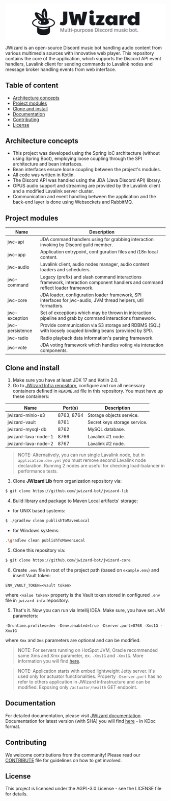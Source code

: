![](.github/banner.png)

JWizard is an open-source Discord music bot handling audio content from various multimedia sources with innovative web
player. This repository contains the core of the application, which supports the Discord API event handlers, Lavalink
client for sending commands to Lavalink nodes and message broker handling events from web interface.

## Table of content

* [Architecture concepts](#architecture-concepts)
* [Project modules](#project-modules)
* [Clone and install](#clone-and-install)
* [Documentation](#documentation)
* [Contributing](#contributing)
* [License](#license)

## Architecture concepts

* This project was developed using the Spring IoC architecture (without using Spring Boot), employing loose coupling
  through the SPI architecture and bean interfaces.
* Bean interfaces ensure loose coupling between the project's modules.
* All code was written in Kotlin.
* The Discord API was handled using the JDA (Java Discord API) library.
* OPUS audio support and streaming are provided by the Lavalink client and a modified Lavalink server cluster.
* Communication and event handling between the application and the back-end layer is done using Websockets and RabbitMQ.

## Project modules

| Name            | Description                                                                                                                    |
|-----------------|--------------------------------------------------------------------------------------------------------------------------------|
| jwc-api         | JDA command handlers using for grabbing interaction invoking by Discord guild member.                                          |
| jwc-app         | Application entrypoint, configuration files and i18n local content.                                                            |
| jwc-audio       | Lavalink client, audio nodes manager, audio content loaders and schedulers.                                                    |
| jwc-command     | Legacy (prefix) and slash command interactions framework, interaction component handlers and command reflect loader framework. |
| jwc-core        | JDA loader, configuration loader framework, SPI interfaces for jwc-audio, JVM thread helpers, util formatters.                 |
| jwc-exception   | Set of exceptions which may be thrown in interaction pipeline and grab by command interactions framework.                      |
| jwc-persistence | Provide communication via S3 storage and RDBMS (SQL) with loosely coupled binding beans (provided by SPI).                     |
| jwc-radio       | Radio playback data information's parsing framework.                                                                           |
| jwc-vote        | JDA voting framework which handles voting via interaction components.                                                          |

## Clone and install

1. Make sure you have at least JDK 17 and Kotlin 2.0.
2. Go to [JWizard Infra repository](https://github.com/jwizard-bot/jwizard-infra), configure and run all necessary
   containers defined in `README.md` file in this repository. You must have up these containers:

| Name                | Port(s)    | Description                  |
|---------------------|------------|------------------------------|
| jwizard-minio-s3    | 8763, 8764 | Storage objects service.     |
| jwizard-vault       | 8761       | Secret keys storage service. |
| jwizard-mysql-db    | 8762       | MySQL database.              |
| jwizard-lava-node-1 | 8766       | Lavalink #1 node.            |
| jwizard-lava-node-2 | 8767       | Lavalink #2 node.            |

> NOTE: Alternatively, you can run single Lavalink node, but in `application.dev.yml` you must remove second Lavalink
> node declaration. Running 2 nodes are useful for checking load-balancer in performance tests.

3. Clone **JWizard Lib** from organization repository via:

```bash
$ git clone https://github.com/jwizard-bot/jwizard-lib
```

4. Build library and package to Maven Local artifacts' storage:

* for UNIX based systems:

```bash
$ ./gradlew clean publishToMavenLocal
```

* for Windows systems:

```bash
.\gradlew clean publishToMavenLocal
```

5. Clone this repository via:

```bash
$ git clone https://github.com/jwizard-bot/jwizard-core
```

6. Create `.env` file in root of the project path (based on `example.env`) and insert Vault token:

```properties
ENV_VAULT_TOKEN=<vault token>
```

where `<value token>` property is the Vault token stored in configured `.env` file in `jwizard-infa` repository.

5. That's it. Now you can run via Intellij IDEA. Make sure, you have set JVM parameters:

```
-Druntime.profiles=dev -Denv.enabled=true -Dserver.port=8768 -Xms1G -Xmx1G
```

where `Xmx` and `Xms` parameters are optional and can be modified.

> NOTE: For servers running on HotSpot JVM, Oracle recommended same Xms and Xmx parameter, ex. `-Xms1G` and `-Xmx1G`.
> More information you will
> find [here](https://docs.oracle.com/cd/E74363_01/ohi_vbp_-_installation_guide--20160224-094432-html-chunked/s66.html).

> NOTE: Application starts with embed lightweight Jetty server. It's used only for actuator functionalities. Property
> `-Dserver.port` has no refer to others application in JWizard infrastructure and can be modified. Exposing only
> `/actuator/health` GET endpoint.

## Documentation

For detailed documentation, please visit [JWizard documentation](https://jwizard.pl/docs).
<br>
Documentation for latest version (with SHA) you will find [here](https://docs.jwizard.pl/jwc) - in KDoc format.

## Contributing

We welcome contributions from the community! Please read our [CONTRIBUTE](./CONTRIBUTE.md) file for guidelines on how
to get involved.

## License

This project is licensed under the AGPL-3.0 License - see the LICENSE file for details.
